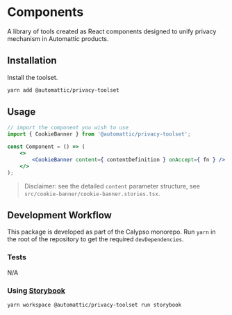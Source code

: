 # Components

A library of tools created as React components designed to unify privacy mechanism in Automattic products.

## Installation

Install the toolset.

```bash
yarn add @automattic/privacy-toolset
```

## Usage

```jsx
// import the component you wish to use
import { CookieBanner } from '@automattic/privacy-toolset';

const Component = () => (
	<>
		<CookieBanner content={ contentDefinition } onAccept={ fn } />
	</>
);
```

> Disclaimer: see the detailed `content` parameter structure, see `src/cookie-banner/cookie-banner.stories.tsx`.

## Development Workflow

This package is developed as part of the Calypso monorepo. Run `yarn`
in the root of the repository to get the required `devDependencies`.

### Tests

N/A

### Using [Storybook](https://storybook.js.org/)

`yarn workspace @automattic/privacy-toolset run storybook`
